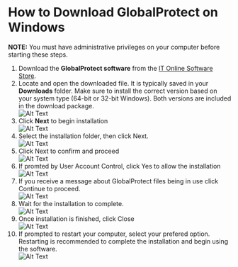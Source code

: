 # How to Download GlobalProtect on Windows
**NOTE:** You must have administrative privileges on your computer before starting these steps.

1. Download the **GlobalProtect software** from the [IT Online Software Store](https://software.ttu.edu/).
2. Locate and open the downloaded file. It is typically saved in your **Downloads** folder.
Make sure to install the correct version based on your system type (64-bit or 32-bit Windows). Both versions are included in the download package.<br>
![Alt Text](images/win/download-2)<br>
3. Click **Next** to begin installation<br>
![Alt Text](images/win/download-3)<br>
4. Select the installation folder, then click Next.<br>
![Alt Text](images/win/download-4)<br>
5. Click Next to confirm and proceed<br>
![Alt Text](images/win/download-5)<br>
6. If promted by User Account Control, click Yes to allow the installation<br>
![Alt Text](images/win/download-6)<br>
7. If you receive a message about GlobalProtect files being in use click Continue to proceed.<br>
![Alt Text](images/win/download-7)<br>
8. Wait for the installation to complete.<br>
![Alt Text](images/win/download-8)<br>
9. Once installation is finished, click Close<br>
![Alt Text](images/win/download-9)<br>
10. If prompted to restart your computer, select your prefered option. Restarting is recommended to complete the installation and begin using the software.<br>
![Alt Text](images/win/download-10)<br>

